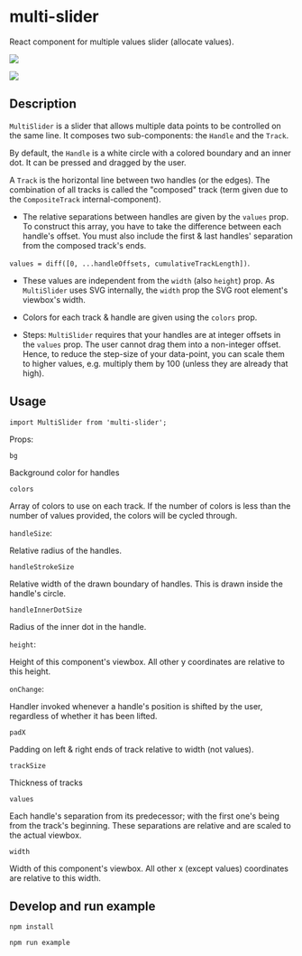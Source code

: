 # multi-slider
React component for multiple values slider (allocate values).

[![](https://nodei.co/npm/multi-slider.png)](https://www.npmjs.com/package/multi-slider)

[![](https://cloud.githubusercontent.com/assets/211411/7025093/7d3dae78-dd41-11e4-9ff8-8f3e2e2d12bc.png)](http://gre.github.io/multi-slider)

## Description

`MultiSlider` is a slider that allows multiple data points to be controlled on
the same line. It composes two sub-components: the `Handle` and the `Track`.

By default, the `Handle` is a white circle with a colored boundary and an inner
dot. It can be pressed and dragged by the user.

A `Track` is the horizontal line between two handles (or the edges). The
combination of all tracks is called the "composed" track (term given due to
the `CompositeTrack` internal-component).

* The relative separations between handles are given by the `values` prop. To
construct this array, you have to take the difference between each handle's
offset. You must also include the first & last handles' separation from the
composed track's ends.

`values = diff([0, ...handleOffsets, cumulativeTrackLength])`.

* These values are independent from the `width` (also `height`) prop. As
`MultiSlider` uses SVG internally, the `width` prop the SVG root element's
viewbox's width.

* Colors for each track & handle are given using the `colors` prop.

* Steps: `MultiSlider` requires that your handles are at integer offsets in
the `values` prop. The user cannot drag them into a non-integer offset. Hence,
to reduce the step-size of your data-point, you can scale them to higher values,
e.g. multiply them by 100 (unless they are already that high).

## Usage

```
import MultiSlider from 'multi-slider';
```

Props:

`bg`

Background color for handles


`colors`

Array of colors to use on each track. If the number of colors is less than the
number of values provided, the colors will be cycled through.

`handleSize`:

Relative radius of the handles.

`handleStrokeSize`

Relative width of the drawn boundary of handles. This
is drawn inside the handle's circle.

`handleInnerDotSize`

Radius of the inner dot in the handle.

`height`:

Height of this component's viewbox. All other y coordinates
are relative to this height.

`onChange`:

Handler invoked whenever a handle's position is shifted
by the user, regardless of whether it has been lifted.

`padX`

Padding on left & right ends of track relative to
width (not values).

`trackSize`

Thickness of tracks

`values`

Each handle's separation from its predecessor; with
the first one's being from the track's beginning. These
separations are relative and are scaled to the actual
viewbox.

`width`

Width of this component's viewbox. All other x (except values) coordinates are
relative to this width.

## Develop and run example

```
npm install
```

```
npm run example
```
